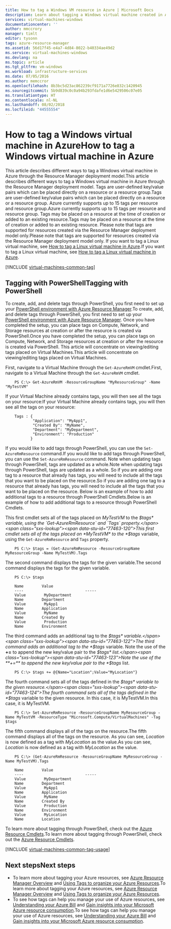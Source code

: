 ```yaml
---
title: How to tag a Windows VM resource in Azure | Microsoft Docs
description: Learn about tagging a Windows virtual machine created in Azure using the Resource Manager deployment model
services: virtual-machines-windows
documentationcenter: ''
author: mmccrory
manager: timlt
editor: tysonn
tags: azure-resource-manager
ms.assetid: 56d17f45-e4a7-4d84-8022-b40334ae49d2
ms.service: virtual-machines-windows
ms.devlang: na
ms.topic: article
ms.tgt_pltfrm: vm-windows
ms.workload: infrastructure-services
ms.date: 07/05/2016
ms.author: memccror
ms.openlocfilehash: 8b3bc5d23ac862239cf9171a7726e832c1420945
ms.sourcegitcommit: 5b9d839c0c0a94b293fdafe1d6e5429506c07e05
ms.translationtype: HT
ms.contentlocale: nl-NL
ms.lasthandoff: 08/02/2018
ms.locfileid: "44555554"
---
```

# <a name="how-to-tag-a-windows-virtual-machine-in-azure"></a><span data-ttu-id="77463-103">How to tag a Windows virtual machine in Azure</span><span class="sxs-lookup"><span data-stu-id="77463-103">How to tag a Windows virtual machine in Azure</span></span>
<span data-ttu-id="77463-104">This article describes different ways to tag a Windows virtual machine in Azure through the Resource Manager deployment model.</span><span class="sxs-lookup"><span data-stu-id="77463-104">This article describes different ways to tag a Windows virtual machine in Azure through the Resource Manager deployment model.</span></span> <span data-ttu-id="77463-105">Tags are user-defined key/value pairs which can be placed directly on a resource or a resource group.</span><span class="sxs-lookup"><span data-stu-id="77463-105">Tags are user-defined key/value pairs which can be placed directly on a resource or a resource group.</span></span> <span data-ttu-id="77463-106">Azure currently supports up to 15 tags per resource and resource group.</span><span class="sxs-lookup"><span data-stu-id="77463-106">Azure currently supports up to 15 tags per resource and resource group.</span></span> <span data-ttu-id="77463-107">Tags may be placed on a resource at the time of creation or added to an existing resource.</span><span class="sxs-lookup"><span data-stu-id="77463-107">Tags may be placed on a resource at the time of creation or added to an existing resource.</span></span> <span data-ttu-id="77463-108">Please note that tags are supported for resources created via the Resource Manager deployment model only.</span><span class="sxs-lookup"><span data-stu-id="77463-108">Please note that tags are supported for resources created via the Resource Manager deployment model only.</span></span> <span data-ttu-id="77463-109">If you want to tag a Linux virtual machine, see [How to tag a Linux virtual machine in Azure](../linux/tag.md?toc=%2fazure%2fvirtual-machines%2flinux%2ftoc.json).</span><span class="sxs-lookup"><span data-stu-id="77463-109">If you want to tag a Linux virtual machine, see [How to tag a Linux virtual machine in Azure](../linux/tag.md?toc=%2fazure%2fvirtual-machines%2flinux%2ftoc.json).</span></span>

[!INCLUDE [virtual-machines-common-tag](../../../includes/virtual-machines-common-tag.md)]

## <a name="tagging-with-powershell"></a><span data-ttu-id="77463-110">Tagging with PowerShell</span><span class="sxs-lookup"><span data-stu-id="77463-110">Tagging with PowerShell</span></span>
<span data-ttu-id="77463-111">To create, add, and delete tags through PowerShell, you first need to set up your [PowerShell environment with Azure Resource Manager][PowerShell environment with Azure Resource Manager].</span><span class="sxs-lookup"><span data-stu-id="77463-111">To create, add, and delete tags through PowerShell, you first need to set up your [PowerShell environment with Azure Resource Manager][PowerShell environment with Azure Resource Manager].</span></span> <span data-ttu-id="77463-112">Once you have completed the setup, you can place tags on Compute, Network, and Storage resources at creation or after the resource is created via PowerShell.</span><span class="sxs-lookup"><span data-stu-id="77463-112">Once you have completed the setup, you can place tags on Compute, Network, and Storage resources at creation or after the resource is created via PowerShell.</span></span> <span data-ttu-id="77463-113">This article will concentrate on viewing/editing tags placed on Virtual Machines.</span><span class="sxs-lookup"><span data-stu-id="77463-113">This article will concentrate on viewing/editing tags placed on Virtual Machines.</span></span>

<span data-ttu-id="77463-114">First, navigate to a Virtual Machine through the `Get-AzureRmVM` cmdlet.</span><span class="sxs-lookup"><span data-stu-id="77463-114">First, navigate to a Virtual Machine through the `Get-AzureRmVM` cmdlet.</span></span>

        PS C:\> Get-AzureRmVM -ResourceGroupName "MyResourceGroup" -Name "MyTestVM"

<span data-ttu-id="77463-115">If your Virtual Machine already contains tags, you will then see all the tags on your resource:</span><span class="sxs-lookup"><span data-stu-id="77463-115">If your Virtual Machine already contains tags, you will then see all the tags on your resource:</span></span>

        Tags : {
                "Application": "MyApp1",
                "Created By": "MyName",
                "Department": "MyDepartment",
                "Environment": "Production"
               }

<span data-ttu-id="77463-116">If you would like to add tags through PowerShell, you can use the `Set-AzureRmResource` command.</span><span class="sxs-lookup"><span data-stu-id="77463-116">If you would like to add tags through PowerShell, you can use the `Set-AzureRmResource` command.</span></span> <span data-ttu-id="77463-117">Note when updating tags through PowerShell, tags are updated as a whole.</span><span class="sxs-lookup"><span data-stu-id="77463-117">Note when updating tags through PowerShell, tags are updated as a whole.</span></span> <span data-ttu-id="77463-118">So if you are adding one tag to a resource that already has tags, you will need to include all the tags that you want to be placed on the resource.</span><span class="sxs-lookup"><span data-stu-id="77463-118">So if you are adding one tag to a resource that already has tags, you will need to include all the tags that you want to be placed on the resource.</span></span> <span data-ttu-id="77463-119">Below is an example of how to add additional tags to a resource through PowerShell Cmdlets.</span><span class="sxs-lookup"><span data-stu-id="77463-119">Below is an example of how to add additional tags to a resource through PowerShell Cmdlets.</span></span>

<span data-ttu-id="77463-120">This first cmdlet sets all of the tags placed on *MyTestVM* to the *$tags* variable, using the `Get-AzureRmResource` and `Tags` property.</span><span class="sxs-lookup"><span data-stu-id="77463-120">This first cmdlet sets all of the tags placed on *MyTestVM* to the *$tags* variable, using the `Get-AzureRmResource` and `Tags` property.</span></span>

        PS C:\> $tags = (Get-AzureRmResource -ResourceGroupName MyResourceGroup -Name MyTestVM).Tags

<span data-ttu-id="77463-121">The second command displays the tags for the given variable.</span><span class="sxs-lookup"><span data-stu-id="77463-121">The second command displays the tags for the given variable.</span></span>

        PS C:\> $tags

        Name        Value
        ----                           -----
        Value        MyDepartment
        Name        Department
        Value        MyApp1
        Name        Application
        Value        MyName
        Name        Created By
        Value        Production
        Name        Environment

<span data-ttu-id="77463-122">The third command adds an additional tag to the *$tags* variable.</span><span class="sxs-lookup"><span data-stu-id="77463-122">The third command adds an additional tag to the *$tags* variable.</span></span> <span data-ttu-id="77463-123">Note the use of the **+=** to append the new key/value pair to the *$tags* list.</span><span class="sxs-lookup"><span data-stu-id="77463-123">Note the use of the **+=** to append the new key/value pair to the *$tags* list.</span></span>

        PS C:\> $tags += @{Name="Location";Value="MyLocation"}

<span data-ttu-id="77463-124">The fourth command sets all of the tags defined in the *$tags* variable to the given resource.</span><span class="sxs-lookup"><span data-stu-id="77463-124">The fourth command sets all of the tags defined in the *$tags* variable to the given resource.</span></span> <span data-ttu-id="77463-125">In this case, it is MyTestVM.</span><span class="sxs-lookup"><span data-stu-id="77463-125">In this case, it is MyTestVM.</span></span>

        PS C:\> Set-AzureRmResource -ResourceGroupName MyResourceGroup -Name MyTestVM -ResourceType "Microsoft.Compute/VirtualMachines" -Tag $tags

<span data-ttu-id="77463-126">The fifth command displays all of the tags on the resource.</span><span class="sxs-lookup"><span data-stu-id="77463-126">The fifth command displays all of the tags on the resource.</span></span> <span data-ttu-id="77463-127">As you can see, *Location* is now defined as a tag with *MyLocation* as the value.</span><span class="sxs-lookup"><span data-stu-id="77463-127">As you can see, *Location* is now defined as a tag with *MyLocation* as the value.</span></span>

        PS C:\> (Get-AzureRmResource -ResourceGroupName MyResourceGroup -Name MyTestVM).Tags

        Name        Value
        ----                           -----
        Value        MyDepartment
        Name        Department
        Value        MyApp1
        Name        Application
        Value        MyName
        Name        Created By
        Value        Production
        Name        Environment
        Value        MyLocation
        Name        Location

<span data-ttu-id="77463-128">To learn more about tagging through PowerShell, check out the [Azure Resource Cmdlets][Azure Resource Cmdlets].</span><span class="sxs-lookup"><span data-stu-id="77463-128">To learn more about tagging through PowerShell, check out the [Azure Resource Cmdlets][Azure Resource Cmdlets].</span></span>

[!INCLUDE [virtual-machines-common-tag-usage](../../../includes/virtual-machines-common-tag-usage.md)]

## <a name="next-steps"></a><span data-ttu-id="77463-129">Next steps</span><span class="sxs-lookup"><span data-stu-id="77463-129">Next steps</span></span>
* <span data-ttu-id="77463-130">To learn more about tagging your Azure resources, see [Azure Resource Manager Overview][Azure Resource Manager Overview] and [Using Tags to organize your Azure Resources][Using Tags to organize your Azure Resources].</span><span class="sxs-lookup"><span data-stu-id="77463-130">To learn more about tagging your Azure resources, see [Azure Resource Manager Overview][Azure Resource Manager Overview] and [Using Tags to organize your Azure Resources][Using Tags to organize your Azure Resources].</span></span>
* <span data-ttu-id="77463-131">To see how tags can help you manage your use of Azure resources, see [Understanding your Azure Bill][Understanding your Azure Bill] and [Gain insights into your Microsoft Azure resource consumption][Gain insights into your Microsoft Azure resource consumption].</span><span class="sxs-lookup"><span data-stu-id="77463-131">To see how tags can help you manage your use of Azure resources, see [Understanding your Azure Bill][Understanding your Azure Bill] and [Gain insights into your Microsoft Azure resource consumption][Gain insights into your Microsoft Azure resource consumption].</span></span>

[PowerShell environment with Azure Resource Manager]: ../../azure-resource-manager/powershell-azure-resource-manager.md
[Azure Resource Cmdlets]: https://msdn.microsoft.com/library/azure/dn757692.aspx
[Azure Resource Manager Overview]: ../../azure-resource-manager/resource-group-overview.md
[Using Tags to organize your Azure Resources]: ../../azure-resource-manager/resource-group-using-tags.md
[Understanding your Azure Bill]: ../../billing/billing-understand-your-bill.md
[Gain insights into your Microsoft Azure resource consumption]: ../../billing/billing-usage-rate-card-overview.md
